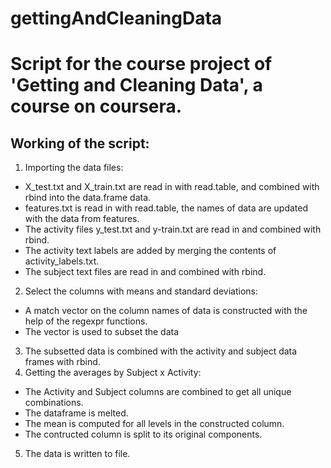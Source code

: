 gettingAndCleaningData
======================

# Script for the course project of 'Getting and Cleaning Data', a course on coursera.

## Working of the script:
1. Importing the data files:
- X_test.txt and X_train.txt are read in with read.table, and combined with rbind into the data.frame data.
- features.txt is read in with read.table, the names of data are updated with the data from features.
- The activity files y_test.txt and y-train.txt are read in and combined with rbind.
- The activity text labels are added by merging the contents of activity_labels.txt.
- The subject text files are read in and combined with rbind.
2. Select the columns with means and standard deviations:
- A match vector on the column names of data is constructed with the help of the regexpr functions.
- The vector is used to subset the data
3. The subsetted data is combined with the activity and subject data frames with rbind.
4. Getting the averages by Subject x Activity:
- The Activity and Subject columns are combined to get all unique combinations.
- The dataframe is melted.
- The mean is computed for all levels in the constructed column.
- The contructed column is split to its original components.
5. The data is written to file.


